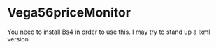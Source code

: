 # Vega56priceMonitor
You need to install Bs4 in order to use this. I may try to stand up a lxml version